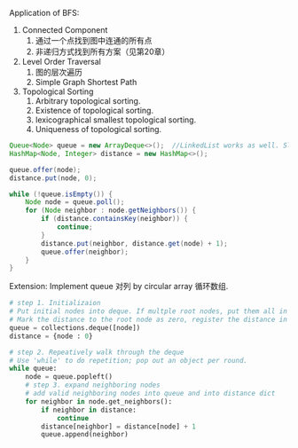 Application of BFS:
1. Connected Component
    1. 通过一个点找到图中连通的所有点
    2. 非递归方式找到所有方案（见第20章）
2. Level Order Traversal
    1. 图的层次遍历
    2. Simple Graph Shortest Path
3. Topological Sorting
    1. Arbitrary topological sorting.
    2. Existence of topological sorting.
    3. lexicographical smallest topological sorting.
    4. Uniqueness of topological sorting.

```java
Queue<Node> queue = new ArrayDeque<>();  //LinkedList works as well. Slower due to 非连续数据结构 
HashMap<Node, Integer> distance = new HashMap<>();

queue.offer(node); 
distance.put(node, 0);

while (!queue.isEmpty()) {
    Node node = queue.poll();
    for (Node neighbor : node.getNeighbors()) {
        if (distance.containsKey(neighbor)) {
            continue;
        }
        distance.put(neighbor, distance.get(node) + 1);
        queue.offer(neighbor);
    }
}
```
Extension: Implement queue 对列 by circular array 循环数组. 


```python
# step 1. Initializaion
# Put initial nodes into deque. If multple root nodes, put them all in the deque.
# Mark the distance to the root node as zero, register the distance in dict.
queue = collections.deque([node])
distance = {node : 0}

# step 2. Repeatively walk through the deque
# Use 'while' to do repetition; pop out an object per round.
while queue:
    node = queue.popleft()
    # step 3. expand neighboring nodes
    # add valid neighboring nodes into queue and into distance dict
    for neighbor in node.get_neighbors():
        if neighbor in distance:
            continue
        distance[neighbor] = distance[node] + 1
        queue.append(neighbor)
```
